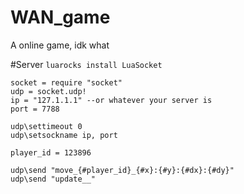 # WAN_game
A online game, idk what

#Server
`luarocks install LuaSocket`

```moonscript
socket = require "socket"
udp = socket.udp!
ip = "127.1.1.1" --or whatever your server is
port = 7788

udp\settimeout 0
udp\setsockname ip, port

player_id = 123896

udp\send "move_{#player_id}_{#x}:{#y}:{#dx}:{#dy}"
udp\send "update__"
```
